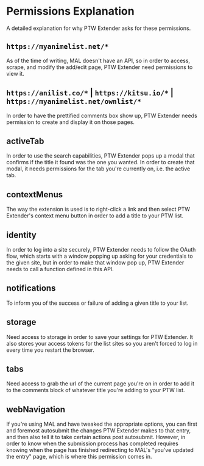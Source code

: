 # Permissions Explanation

A detailed explanation for why PTW Extender asks for these permissions.

## `https://myanimelist.net/*`

As of the time of writing, MAL doesn't have an API, so in order to access,
scrape, and modify the add/edit page, PTW Extender need permissions to view it.

## `https://anilist.co/*` | `https://kitsu.io/*` | `https://myanimelist.net/ownlist/*`

In order to have the prettified comments box show up,
PTW Extender needs permission to create and display it on those pages.

## activeTab

In order to use the search capabilities, PTW Extender pops up a modal that
confirms if the title it found was the one you wanted. In order to create that
modal, it needs permissions for the tab you're currently on, i.e. the active tab.

## contextMenus

The way the extension is used is to right-click a link and then select
PTW Extender's context menu button in order to add a title to your PTW list.

## identity

In order to log into a site securely, PTW Extender needs to follow the OAuth flow,
which starts with a window popping up asking for your credentials to the given site,
but in order to make that window pop up, PTW Extender needs to call a function
defined in this API.

## notifications

To inform you of the success or failure of adding a given title to your list.

## storage

Need access to storage in order to save your settings for PTW Extender.
It also stores your access tokens for the list sites so you aren't forced to log
in every time you restart the browser.

## tabs

Need access to grab the url of the current page you're on in order to add it to
the comments block of whatever title you're adding to your PTW list.

## webNavigation

If you're using MAL and have tweaked the appropriate options, you can first and
foremost autosubmit the changes PTW Extender makes to that entry, and then also
tell it to take certain actions post autosubmit. However, in order to know when
the submission process has completed requires knowing when the page has finished
redirecting to MAL's "you've updated the entry" page, which is where this
permission comes in.

